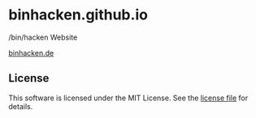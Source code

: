 # binhacken.github.io
/bin/hacken Website

[binhacken.de](http://binhacken.de/)

## License

This software is licensed under the MIT License. See the [license file](LICENSE) for details.  
